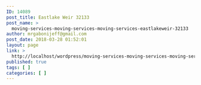 ```yaml
---
ID: 14089
post_title: Eastlake Weir 32133
post_name: >
  moving-services-moving-services-moving-services-eastlakeweir-32133
author: mrgabonijeff@gmail.com
post_date: 2018-03-28 01:52:01
layout: page
link: >
  http://localhost/wordpress/moving-services-moving-services-moving-services-eastlakeweir-32133/
published: true
tags: [ ]
categories: [ ]
---
```

